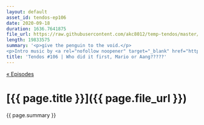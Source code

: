 ```yaml
---
layout: default
asset_id: tendos-ep106
date: 2020-09-18
duration: 1636.7641875
file_url: https://raw.githubusercontent.com/akc8012/temp-tendos/master/tendos-ep106.mp3
length: 19833575
summary: '<p>give the penguin to the void.</p>
<p>Intro music by <a rel="nofollow noopener" target="_blank" href="https://twitter.com/Mike_Dantuono">DJ mikeymike</a>!</p>'
title: 'Tendos #106 | Who did it first, Mario or Aang?????'
---
```

[« Episodes](/tendos/episodes)

# [{{ page.title }}]({{ page.file_url }})
{{ page.summary }}
